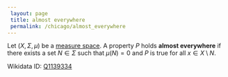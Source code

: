 ```yaml
---
 layout: page
 title: almost everywhere
 permalink: /chicago/almost_everywhere
---
```

Let $(X,\Sigma,\mu)$ be a [measure space](https://defsmath.github.io/DefsMath/measure_space). A property $P$ holds **almost everywhere** if there exists a set $N \in \Sigma$ such that $\mu(N) = 0$ and $P$ is true for all $x \in X\setminus N$.

Wikidata ID: [Q1139334](https://www.wikidata.org/wiki/Q1139334)